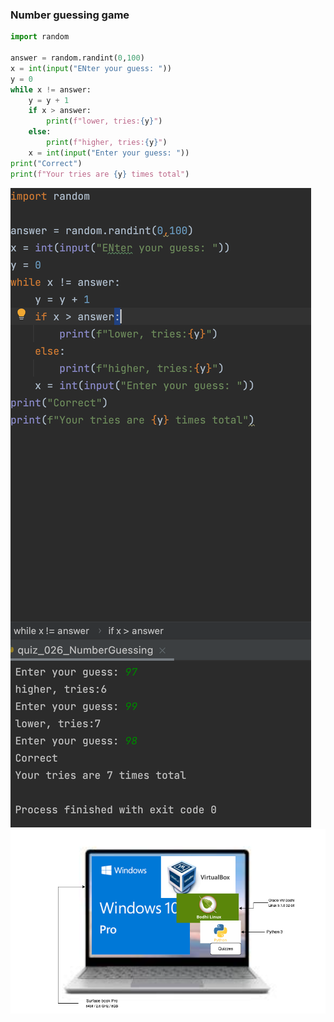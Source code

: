 ### Number guessing game

```.py
import random

answer = random.randint(0,100)
x = int(input("ENter your guess: "))
y = 0
while x != answer:
    y = y + 1
    if x > answer:
        print(f"lower, tries:{y}")
    else:
        print(f"higher, tries:{y}")
    x = int(input("Enter your guess: "))
print("Correct")
print(f"Your tries are {y} times total")
```

![](image.quiz_026.png)
![](quiz26-28_system_diagram.png)
